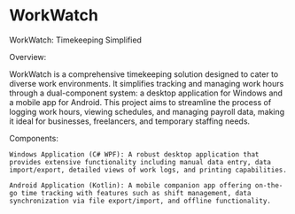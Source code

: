 # WorkWatch
WorkWatch: Timekeeping Simplified

Overview:

WorkWatch is a comprehensive timekeeping solution designed to cater to diverse work environments. It simplifies tracking and managing work hours through a dual-component system: a desktop application for Windows and a mobile app for Android. This project aims to streamline the process of logging work hours, viewing schedules, and managing payroll data, making it ideal for businesses, freelancers, and temporary staffing needs.

Components:

    Windows Application (C# WPF): A robust desktop application that provides extensive functionality including manual data entry, data import/export, detailed views of work logs, and printing capabilities.

    Android Application (Kotlin): A mobile companion app offering on-the-go time tracking with features such as shift management, data synchronization via file export/import, and offline functionality.
